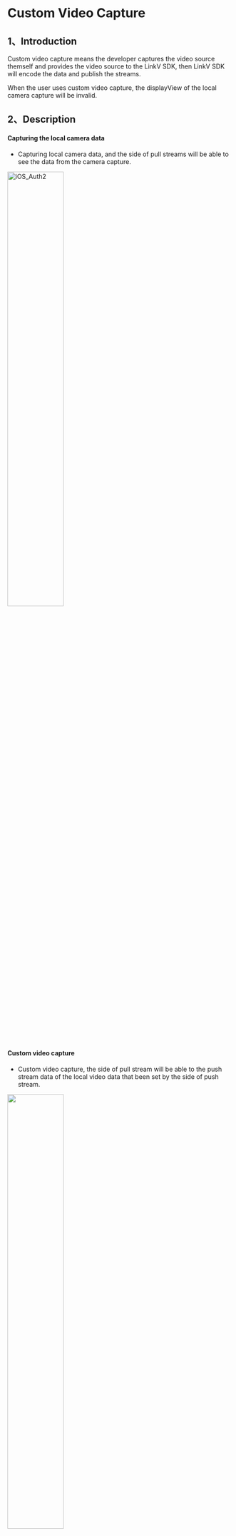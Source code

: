 #  Custom Video Capture

## <a name='1'></a>1、Introduction

Custom video capture means the developer captures the video source themself and provides the video source to the LinkV SDK, then LinkV SDK will encode the data and publish the streams.

When the user uses custom video capture, the displayView of the local camera capture will be invalid.

## <a name='2'></a>2、Description

#### Capturing the local camera data

* Capturing local camera data, and the side of pull streams will be able to see the data from the camera capture.

<img src="https://dl.linkv.io/doc/en/android/rtc/images/diy_video_extra.png" alt="iOS_Auth2" style="width:50%;" />

#### Custom video capture

* Custom video capture, the side of pull stream will be able to the push stream data of the local video data that been set by the side of push stream.

<img src="https://dl.linkv.io/doc/en/android/rtc/images/diy_video_extra2.png" width="iOS_Auth2" style="width:50%;" />

## <a name='3'></a>3、Steps

（1）Turn on the external video capture function

（2）Log in to the room and push the streams

（3）Decode external video

（4）Call to send the external video data

## <a name='4'></a>4、API

### 4.1 Turn on and off external video capture

When the external input is turned on, the displayview of the local camera will be invalid, The developers need to implement the displayview function of the external input video.

```java
/** 
 * Externally collected video data，Currently only supports I420 format
 * @param data      ByteBuffer type，I420 format byte array。
 * @param width      int type，Acquisition data width。
 * @param height      int type，High data collection。
 * @param rotate      int type，Collect data direction information。
 * @param format       int type，for the format, please refer to LVConstants.VideoFrameType, currently only I420 format is supported。
 * @param timestamp      long type，The frame timestamp of the frame, in milliseconds。
 * @param sei      String type，extended information。
 */
mRtcEngine.sendVideoFrame(data, width, height, rotate, format, timestamp, sei);
```

